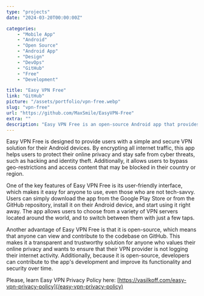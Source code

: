 ```yaml
---
type: "projects"
date: "2024-03-20T00:00:00Z"

categories: 
    - "Mobile App"
    - "Android"
    - "Open Source"
    - "Android App"
    - "Design"
    - "DevOps"
    - "GitHub"
    - "Free"
    - "Development"

title: "Easy VPN Free"
link: "GitHub"
picture: "/assets/portfolio/vpn-free.webp"
slug: "vpn-free"
url: "https://github.com/MaxSmile/EasyVPN-Free"
extra: ""
description: "Easy VPN Free is an open-source Android app that provides users with a secure and private internet connection by encrypting all internet traffic. With a user-friendly interface and easy-to-use features, this app allows users to connect to VPN servers from around the world, bypass geo-restrictions, and protect their online privacy. Best of all, it's completely free and open-source, meaning that users can view and contribute to the codebase on GitHub."
---
```

Easy VPN Free is designed to provide users with a simple and secure VPN solution for their Android devices. By encrypting all internet traffic, this app helps users to protect their online privacy and stay safe from cyber threats, such as hacking and identity theft. Additionally, it allows users to bypass geo-restrictions and access content that may be blocked in their country or region.

One of the key features of Easy VPN Free is its user-friendly interface, which makes it easy for anyone to use, even those who are not tech-savvy. Users can simply download the app from the Google Play Store or from the GitHub repository, install it on their Android device, and start using it right away. The app allows users to choose from a variety of VPN servers located around the world, and to switch between them with just a few taps.

Another advantage of Easy VPN Free is that it is open-source, which means that anyone can view and contribute to the codebase on GitHub. This makes it a transparent and trustworthy solution for anyone who values their online privacy and wants to ensure that their VPN provider is not logging their internet activity. Additionally, because it is open-source, developers can contribute to the app's development and improve its functionality and security over time.

Please, learn Easy VPN Privacy Policy here: [https://vasilkoff.com/easy-vpn-privacy-policy](/easy-vpn-privacy-policy)
